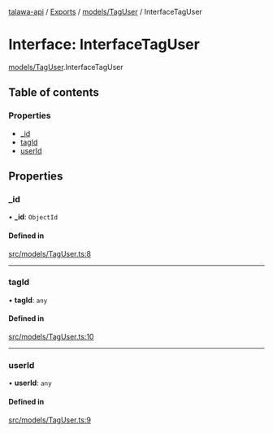 [talawa-api](../README.md) / [Exports](../modules.md) / [models/TagUser](../modules/models_TagUser.md) / InterfaceTagUser

# Interface: InterfaceTagUser

[models/TagUser](../modules/models_TagUser.md).InterfaceTagUser

## Table of contents

### Properties

- [\_id](models_TagUser.InterfaceTagUser.md#_id)
- [tagId](models_TagUser.InterfaceTagUser.md#tagid)
- [userId](models_TagUser.InterfaceTagUser.md#userid)

## Properties

### \_id

• **\_id**: `ObjectId`

#### Defined in

[src/models/TagUser.ts:8](https://github.com/PalisadoesFoundation/talawa-api/blob/9cb91bb/src/models/TagUser.ts#L8)

___

### tagId

• **tagId**: `any`

#### Defined in

[src/models/TagUser.ts:10](https://github.com/PalisadoesFoundation/talawa-api/blob/9cb91bb/src/models/TagUser.ts#L10)

___

### userId

• **userId**: `any`

#### Defined in

[src/models/TagUser.ts:9](https://github.com/PalisadoesFoundation/talawa-api/blob/9cb91bb/src/models/TagUser.ts#L9)
